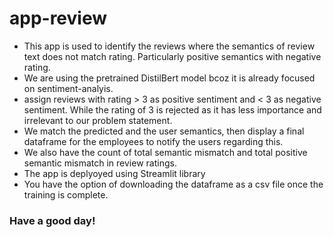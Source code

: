 # app-review
- This app is used to identify the reviews where the semantics of review text does not match rating. Particularly positive semantics with negative rating.
- We are using the pretrained DistilBert model bcoz it is already focused on sentiment-analyis.
- assign reviews with rating > 3 as positive sentiment and < 3 as negative sentiment. While the rating of 3 is rejected as it has less importance and irrelevant to our problem statement.
- We match the predicted and the user semantics, then display a final dataframe for the employees to notify the users regarding this.
- We also have the count of total semantic mismatch and total positive semantic mismatch in review ratings.
- The app is deplyoyed using Streamlit library
- You have the option of downloading the dataframe as a csv file once the training is complete.
### Have a good day!

